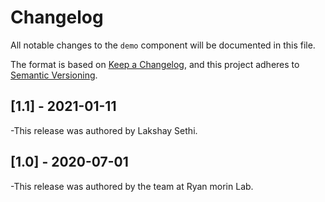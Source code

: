 # Changelog

All notable changes to the `demo` component will be documented in this file.

The format is based on [Keep a Changelog](https://keepachangelog.com/en/1.0.0/),
and this project adheres to [Semantic Versioning](https://semver.org/spec/v2.0.0.html).

## [1.1] - 2021-01-11

-This release was authored by Lakshay Sethi.



## [1.0] - 2020-07-01

-This release was authored by the team at Ryan morin Lab.

